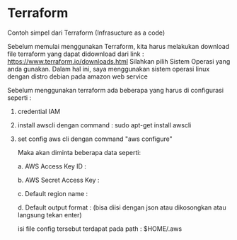 # Terraform
Contoh simpel dari Terraform (Infrasucture as a code)

Sebelum memulai menggunakan Terraform, kita harus melakukan download file terraform yang dapat didownload dari link : https://www.terraform.io/downloads.html
Silahkan pilih Sistem Operasi yang anda gunakan. Dalam hal ini, saya menggunakan sistem operasi linux dengan distro debian pada amazon web service

Sebelum menggunakan terraform ada beberapa yang harus di configurasi seperti :
1. credential IAM
2. install awscli dengan command : sudo apt-get install awscli
3. set config aws cli dengan command "aws configure"

   Maka akan diminta beberapa data seperti:
   
	a. AWS Access Key ID :
	
	b. AWS Secret Access Key :
	
	c. Default region name :
	
	d. Default output format : (bisa diisi dengan json atau dikosongkan atau langsung tekan enter)
	
	
   isi file config tersebut terdapat pada path : $HOME/.aws
